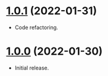 <a name="1.0.1"></a>
# [1.0.1](https://github.com/faker-javascript/house) (2022-01-31)
* Code refactoring.

<a name="1.0.0"></a>
# [1.0.0](https://github.com/faker-javascript/house) (2022-01-30)
* Initial release.
